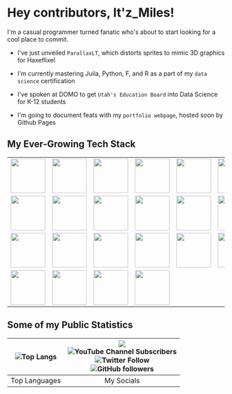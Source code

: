 
# Hey contributors, It'z_Miles! 

I'm a casual programmer turned fanatic who's about to start looking for a cool place to commit.

* I've just unveiled `ParallaxLT`, which distorts sprites to mimic 3D graphics for Haxeflixel

* I'm currently mastering Juila, Python, F, and R as a part of my `data science` certification

* I've spoken at DOMO to get `Utah's Education Board` into Data Science for  K-12 students

* I'm going to document feats with my `portfolio webpage`, hosted soon by Github Pages

<h2>My Ever-Growing Tech Stack</h2>

<table>
  <tr>
    <td><img src="https://user-images.githubusercontent.com/95124554/191063284-1381c6be-38db-4d61-915e-1703009843b9.svg" width="80px"></td>
    <td><img src="https://user-images.githubusercontent.com/95124554/191063288-7796e55e-5ed3-4d11-8fa8-d93ee102b58b.svg" width="80px"></td>
    <td><img src="https://user-images.githubusercontent.com/95124554/191063293-b7c76e95-cebf-4c4b-b158-a24715c6b0f2.svg" width="80px"></td>
    <td><img src="https://user-images.githubusercontent.com/95124554/191063294-45b4eaf9-9019-4293-9a34-2bac5a5f6c8f.svg" width="80px"></td>
    <td><img src="https://user-images.githubusercontent.com/95124554/191063295-5bf51753-cd13-4a09-b734-1e8f8da38780.svg" width="80px"></td>
    <td><img src="https://user-images.githubusercontent.com/95124554/191063298-8e808d28-0a7f-46a1-a859-29e00c43c3c2.svg" width="80px"></td>
  </tr>
  <tr>
    <td><img src="https://user-images.githubusercontent.com/95124554/191063303-3512cc5c-9cb7-4206-9943-556764652d3f.svg" width="80px"></td>
    <td><img src="https://user-images.githubusercontent.com/95124554/191063307-965fb282-27f4-4384-a49d-cd00f32e0f5b.svg" width="80px"></td>
    <td><img src="https://user-images.githubusercontent.com/95124554/191063309-f98d13cf-f257-4a6d-8fbc-5ba661829671.svg" width="80px"></td>
    <td><img src="https://upload.wikimedia.org/wikipedia/commons/3/38/Jupyter_logo.svg" height="80px"></td>
    <td><img src="https://www.r-project.org/logo/Rlogo.svg" width="80px"></td>
    <td><img src="https://upload.wikimedia.org/wikipedia/commons/9/9a/Visual_Studio_Code_1.35_icon.svg" width="80px"></td>
  </tr>
  <tr>
    <td><img src="https://i.imgur.com/nYPi7RB.png" width="80px"></td>
    <td><img src="https://user-images.githubusercontent.com/95124554/191087697-da536393-9993-4aea-bc8b-a1a2d7021b92.png" width="80px"></td>
    <td><img src="https://upload.wikimedia.org/wikipedia/en/d/d8/C4D_Logo.png" width="80px"></td>
    <td><img src="https://avatars3.githubusercontent.com/u/684879?s=400&amp;v=4" width="80px"></td>
    <td><img src="https://git-scm.com/images/logos/downloads/Git-Icon-1788C.png" width="80px"></td>
    <td><img src="https://pixlr.com/favicon.svg" width="80px"></td>
  </tr>
  <tr>
    <td><img src="https://upload.wikimedia.org/wikipedia/commons/thumb/5/53/Audacity.svg/1024px-Audacity.svg.png" width="80px"></td>
    <td><img src="https://upload.wikimedia.org/wikipedia/commons/thumb/4/40/Adobe_Premiere_Pro_CC_icon.svg/2101px-Adobe_Premiere_Pro_CC_icon.svg.png" width="80px"></td>
    <td><img src="https://static.techspot.com/images2/downloads/topdownload/2021/04/2021-04-07-ts3_thumbs-8ba.png" width="80px"></td>
    <td><img src="https://upload.wikimedia.org/wikipedia/commons/1/15/LMMS_logo.svg" width="80px"></td>
  </tr>
</table>


<h2>Some of my Public Statistics</h2>

| ![Top Langs](https://github-readme-stats.vercel.app/api/top-langs/?username=itz-miles&layout=compact&show_icons=true&title_color=fff&icon_color=79ff97&text_color=C9D1D9&bg_color=21262D&count_private=true) | ![](https://komarev.com/ghpvc/?username=itz-miles&label=PROFILE+VIEWS:&style=flat-square) <br> ![YouTube Channel Subscribers](https://img.shields.io/youtube/channel/subscribers/UCiJn3MxuIm8299uy34kTLHQ?label=YOUTUBE%20SUBSCRIBERS&style=flat-square) <br> ![Twitter Follow](https://img.shields.io/twitter/follow/Itz_MilesDev?color=%2300ccff&label=FOLLOW%20%40It%27zMilesDev&logo=twitter&logoColor=%2300ccff&style=flat-square) <br> ![GitHub followers](https://img.shields.io/github/followers/Itz-Miles?color=ffffff&label=FOLLOW%20Itz-Miles&logo=github&logoColor=ffffff&style=flat-square) |
| :---: | :---: |
| Top Languages | My Socials |
